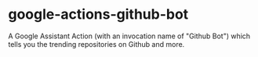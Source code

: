 google-actions-github-bot
==========

A Google Assistant Action (with an invocation name of "Github Bot") which tells you the trending repositories on Github and more.

